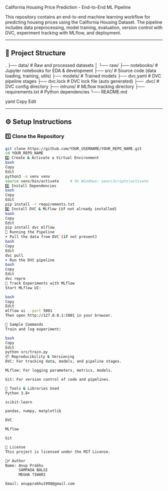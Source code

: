  California Housing Price Prediction - End-to-End ML Pipeline

This repository contains an end-to-end machine learning workflow for predicting housing prices using the California Housing Dataset. The pipeline includes data preprocessing, model training, evaluation, version control with DVC, experiment tracking with MLflow, and deployment.

---

## 📂 Project Structure

.
├── data/ # Raw and processed datasets
│ └── raw/
├── notebooks/ # Jupyter notebooks for EDA & development
├── src/ # Source code (data loading, training, utils)
├── models/ # Trained models
├── dvc.yaml # DVC pipeline stages
├── dvc.lock # DVC lock file (auto generated)
├── .dvc/ # DVC config directory
├── mlruns/ # MLflow tracking directory
├── requirements.txt # Python dependencies
└── README.md

yaml
Copy
Edit

---

## ⚙️ Setup Instructions

### 1️⃣ Clone the Repository

```bash
git clone https://github.com/YOUR_USERNAME/YOUR_REPO_NAME.git
cd YOUR_REPO_NAME
2️⃣ Create & Activate a Virtual Environment
bash
Copy
Edit
python3 -m venv venv
source venv/bin/activate     # On Windows: venv\Scripts\activate
3️⃣ Install Dependencies
bash
Copy
Edit
pip install -r requirements.txt
4️⃣ Install DVC & MLflow (if not already installed)
bash
Copy
Edit
pip install dvc mlflow
🚀 Running the Pipeline
➤ Pull the data from DVC (if not present)
bash
Copy
Edit
dvc pull
➤ Run the DVC pipeline
bash
Copy
Edit
dvc repro
🔬 Track Experiments with MLflow
Start MLflow UI:

bash
Copy
Edit
mlflow ui --port 5001
Then open http://127.0.0.1:5001 in your browser.

🧪 Sample Commands
Train and log experiment:

bash
Copy
Edit
python src/train.py
📦 Reproducibility & Versioning
DVC: For tracking data, models, and pipeline stages.

MLflow: For logging parameters, metrics, models.

Git: For version control of code and pipelines.

🧰 Tools & Libraries Used
Python 3.8+

scikit-learn

pandas, numpy, matplotlib

DVC

MLflow

Git

📜 License
This project is licensed under the MIT License.

🙋‍♂️ Author
Name: Anup Prabhu
      SAMPADA BALGI
      MEGHA TIWARI

Email: anupprabhu1998@gmail.com
